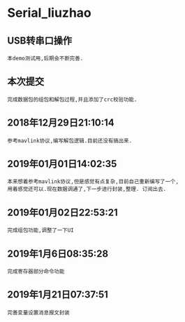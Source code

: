# Serial_liuzhao
## USB转串口操作
    本demo测试用,后期会不断完善.

## 本次提交
    完成数据包的组包和解包过程,并且添加了crc校验功能.
## 2018年12月29日21:10:14
    参考mavlink协议,编写解包逻辑.目前还没有搞出来.
## 2019年01月01日14:02:35
    本来想着参考mavlink协议,但是感觉有点复杂,目前自己重新编写了一个,
    用着感觉还可以.现在数据调通了,下一步进行封装,整理. 订阅出去.
## 2019年01月02日22:53:21
    完成组包功能,调整了一下UI
## 2019年1月6日08:35:28
    完成寄存器部分命令功能
## 2019年1月21日07:37:51
    完善变量设置消息报文封装